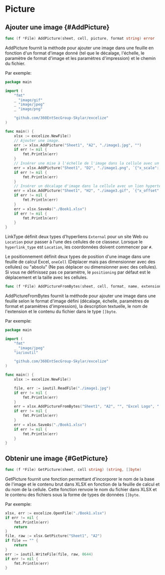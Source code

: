# Picture

## Ajouter une image {#AddPicture}

```go
func (f *File) AddPicture(sheet, cell, picture, format string) error
```

AddPicture fournit la méthode pour ajouter une image dans une feuille en fonction d'un format d'image donné (tel que le décalage, l'échelle, le paramètre de format d'image et les paramètres d'impression) et le chemin du fichier.

Par exemple:

```go
package main

import (
    "fmt"
    _ "image/gif"
    _ "image/jpeg"
    _ "image/png"

    "github.com/360EntSecGroup-Skylar/excelize"
)

func main() {
    xlsx := excelize.NewFile()
    // Ajouter une image.
    err := xlsx.AddPicture("Sheet1", "A2", "./image1.jpg", "")
    if err != nil {
        fmt.Println(err)
    }
    // Insérer une mise à l'échelle de l'image dans la cellule avec un lien hypertexte.
    err = xlsx.AddPicture("Sheet1", "D2", "./image1.png", `{"x_scale": 0.5, "y_scale": 0.5, "hyperlink": "#Sheet2!D8", "hyperlink_type": "Location"}`)
    if err != nil {
        fmt.Println(err)
    }
    // Insérer un décalage d'image dans la cellule avec un lien hypertexte externe, un support d'impression et de positionnement.
    err = xlsx.AddPicture("Sheet1", "H2", "./image3.gif", `{"x_offset": 15, "y_offset": 10, "hyperlink": "https://github.com/360EntSecGroup-Skylar/excelize", "hyperlink_type": "External", "print_obj": true, "lock_aspect_ratio": false, "locked": false, "positioning": "oneCell"}`)
    if err != nil {
        fmt.Println(err)
    }
    err = xlsx.SaveAs("./Book1.xlsx")
    if err != nil {
        fmt.Println(err)
    }
}
```

LinkType définit deux types d'hyperliens `External` pour un site Web ou `Location` pour passer à l'une des cellules de ce classeur. Lorsque le `hyperlink_type` est `Location`, les coordonnées doivent commencer par `#`.

Le positionnement définit deux types de position d'une image dans une feuille de calcul Excel, `oneCell` (Déplacer mais pas dimensionner avec des cellules) ou "absolu" (Ne pas déplacer ou dimensionner avec des cellules). Si vous ne définissez pas ce paramètre, le `positioning` par défaut est le déplacement et la taille avec les cellules.

```go
func (f *File) AddPictureFromBytes(sheet, cell, format, name, extension string, file []byte) error
```

AddPictureFromBytes fournit la méthode pour ajouter une image dans une feuille selon le format d'image défini (décalage, échelle, paramètres de format et paramètres d'impression), la description textuelle, le nom de l'extension et le contenu du fichier dans le type `[]byte`.

Par exemple:

```go
package main

import (
    "fmt"
    _ "image/jpeg"
    "io/ioutil"

    "github.com/360EntSecGroup-Skylar/excelize"
)

func main() {
    xlsx := excelize.NewFile()

    file, err := ioutil.ReadFile("./image1.jpg")
    if err != nil {
        fmt.Println(err)
    }
    err = xlsx.AddPictureFromBytes("Sheet1", "A2", "", "Excel Logo", ".jpg", file)
    if err != nil {
        fmt.Println(err)
    }
    err = xlsx.SaveAs("./Book1.xlsx")
    if err != nil {
        fmt.Println(err)
    }
}
```

## Obtenir une image {#GetPicture}

```go
func (f *File) GetPicture(sheet, cell string) (string, []byte)
```

GetPicture fournit une fonction permettant d'incorporer le nom de la base de l'image et le contenu brut dans XLSX en fonction de la feuille de calcul et du nom de la cellule. Cette fonction renvoie le nom du fichier dans XLSX et le contenu des fichiers sous la forme de types de données `[]byte`.

Par exemple:

```go
xlsx, err := excelize.OpenFile("./Book1.xlsx")
if err != nil {
    fmt.Println(err)
    return
}
file, raw := xlsx.GetPicture("Sheet1", "A2")
if file == "" {
    return
}
err := ioutil.WriteFile(file, raw, 0644)
if err != nil {
    fmt.Println(err)
}
```